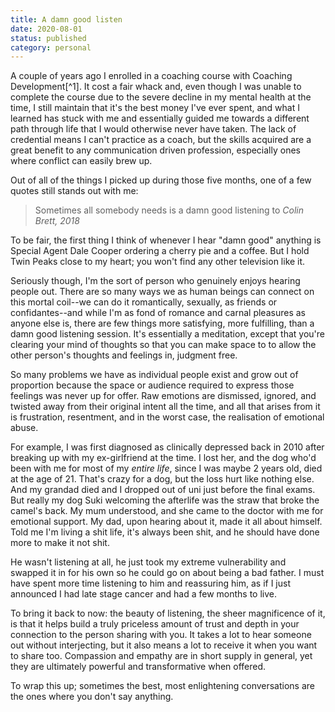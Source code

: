 ```yaml
---
title: A damn good listen
date: 2020-08-01
status: published
category: personal
---
```


A couple of years ago I enrolled in a coaching course with Coaching Development[^1]. It cost a fair whack and, even though I was unable to complete the course due to the severe decline in my mental health at the time, I still maintain that it's the best money I've ever spent, and what I learned has stuck with me and essentially guided me towards a different path through life that I would otherwise never have taken. The lack of credential means I can't practice as a coach, but the skills acquired are a great benefit to any communication driven profession, especially ones where conflict can easily brew up.

Out of all of the things I picked up during those five months, one of a few quotes still stands out with me:

> Sometimes all somebody needs is a damn good listening to
> *Colin Brett, 2018*

To be fair, the first thing I think of whenever I hear "damn good" anything is Special Agent Dale Cooper ordering a cherry pie and a coffee. But I hold Twin Peaks close to my heart; you won't find any other television like it.

Seriously though, I'm the sort of person who genuinely enjoys hearing people out. There are so many ways we as human beings can connect on this mortal coil--we can do it romantically, sexually, as friends or confidantes--and while I'm as fond of romance and carnal pleasures as anyone else is, there are few things more satisfying, more fulfilling, than a damn good listening session. It's essentially a meditation, except that you're clearing your mind of thoughts so that you can make space to to allow the other person's thoughts and feelings in, judgment free.

So many problems we have as individual people exist and grow out of proportion because the space or audience required to express those feelings was never up for offer. Raw emotions are dismissed, ignored, and twisted away from their original intent all the time, and all that arises from it is frustration, resentment, and in the worst case, the realisation of emotional abuse.

For example, I was first diagnosed as clinically depressed back in 2010 after breaking up with my ex-girlfriend at the time. I lost her, and the dog who'd been with me for most of my _entire life_, since I was maybe 2 years old, died at the age of 21. That's crazy for a dog, but the loss hurt like nothing else. And my grandad died and I dropped out of uni just before the final exams. But really my dog Suki welcoming the afterlife was the straw that broke the camel's back. My mum understood, and she came to the doctor with me for emotional support. My dad, upon hearing about it, made it all about himself. Told me I'm living a shit life, it's always been shit, and he should have done more to make it not shit.

He wasn't listening at all, he just took my extreme vulnerability and swapped it in for his own so he could go on about being a bad father. I must have spent more time listening to him and reassuring him, as if I just announced I had late stage cancer and had a few months to live.

To bring it back to now: the beauty of listening, the sheer magnificence of it, is that it helps build a truly priceless amount of trust and depth in your connection to the person sharing with you. It takes a lot to hear someone out without interjecting, but it also means a lot to receive it when you want to share too. Compassion and empathy are in short supply in general, yet they are ultimately powerful and transformative when offered.

To wrap this up; sometimes the best, most enlightening conversations are the ones where you don't say anything.